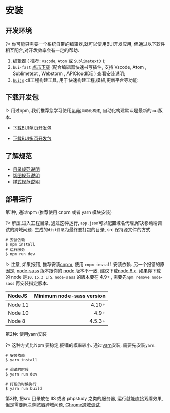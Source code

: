 # 安装

## 开发环境
?> 你可能只需要一个系统自带的编辑器,就可以使用BUI开发应用, 但通过以下软件相互配合,对开发效率会有一定的帮助.

1. 编辑器 ( 推荐: `vscode`, `Atom` 或 `Sublimetext3` );
2. `bui-fast` [点击下载](https://github.com/imouou/BUI-Fast-Snippets/releases) (配合编辑器快速书写插件, 支持 Vscode, Atom , Sublimetext , Webstorm , APICloudIDE ) [查看安装说明](tools/buifast.md);
3. [`buijs`](tools/buijs) cli工程构建工具, 用于快速构建工程,模板,更新平台等功能

## 下载开发包

!> 用过npm, 我们推荐您学习使用[buijs](tools/buijs.md)`自动化构建`, 自动化构建默认是最新的`bui`版本.

- [下载BUI单页开发包](http://www.easybui.com/downloads/source/bui/bui_router_dev_latest.zip)

- [下载BUI多页开发包](http://www.easybui.com/downloads/source/bui/bui_dev_latest.zip)

## 了解规范

- [目录规范说明](ui/standard.md)
- [切图规范说明](ui/cutimage.md)
- [样式规范说明](ui/style.md)

## 部署运行

第1种, 通过npm (推荐使用 cnpm 或者 yarn 模块安装)

?> 解压,进入工程目录, 通过这种运行, `app.json`可以配置域名代理,解决移动端调试的跨域问题. 生成的`dist目录`为最终要打包的目录, src 保持源文件的方式.

```
# 安装依赖
$ npm install
# 运行服务
$ npm run dev
```

!> 注意, 如果报错, 推荐安装[cnpm](https://npm.taobao.org/), 使用 `cnpm install` 安装依赖.
另一个报错的原因是, [node-sass](https://github.com/sass/node-sass) 版本跟你的 [node](https://nodejs.org/en/) 版本不一致, 建议下载[node 8.x](https://nodejs.org/dist/v8.15.1/). 如果你下载的 node 是`10.15.3 LTS`. `node-sass` 的版本要在 4.9+ , 需要先`npm remove node-sass` 再安装指定版本.

| **NodeJS**             | **Minimum node-sass version**    |
|:--------------------|---------------:|
| Node 11  |4.10+      |
| Node 10  |4.9+      |
| Node 8  |4.5.3+      |


第2种: 使用yarn安装

?> 这种方式比Npm 要稳定,报错的概率较小. 通过[yarn](https://yarnpkg.com/lang/zh-hans/docs/install/)安装, 需要先安装`yarn`.

```
# 安装依赖
$ yarn install

# 调试的时候
$ yarn run dev

# 打包的时候执行
$ yarn run build
```

第3种, 把src 目录放在 IIS 或者 phpstudy 之类的服务器, 运行就能直接观看效果, 但是需要解决浏览器跨域问题, [Chrome跨域调试](chapter1/debug.md).

